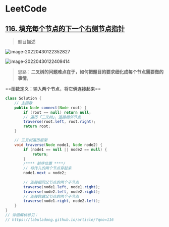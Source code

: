 # LeetCode

## [116. 填充每个节点的下一个右侧节点指针](https://leetcode-cn.com/problems/populating-next-right-pointers-in-each-node/)

> 题目描述

![image-20220430122352827](https://cdn.jsdelivr.net/gh/kkkkwqqqq/typora/typoraImage/202204301223985.png)

![image-20220430122409414](https://cdn.jsdelivr.net/gh/kkkkwqqqq/typora/typoraImage/202204301224501.png)

> 思路：**二叉树的问题难点在于，如何把题目的要求细化成每个节点需要做的事情**，

==函数定义：输入两个节点，将它俩连接起来==

```java
class Solution {
    // 主函数
    public Node connect(Node root) {
        if (root == null) return null;
        // 遍历「三叉树」，连接相邻节点
        traverse(root.left, root.right);
        return root;
    }

    // 三叉树遍历框架
    void traverse(Node node1, Node node2) {
        if (node1 == null || node2 == null) {
            return;
        }
        /**** 前序位置 ****/
        // 将传入的两个节点穿起来
        node1.next = node2;
        
        // 连接相同父节点的两个子节点
        traverse(node1.left, node1.right);
        traverse(node2.left, node2.right);
        // 连接跨越父节点的两个子节点
        traverse(node1.right, node2.left);
    }
}
// 详细解析参见：
// https://labuladong.github.io/article/?qno=116

```


